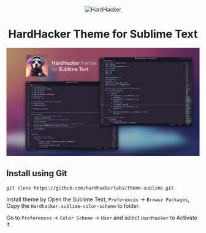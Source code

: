 <p align="center">
  <img width="180" src="https://github.com/hardhackerlabs/themes/raw/master/media/logo/logo.png" alt="HardHacker">
</p>

<h1 align="center">
  HardHacker Theme for Sublime Text
</h1>

![screenshot](screenshot.png)

## Install using Git

```shell
git clone https://github.com/hardhackerlabs/theme-sublime.git
```

Install theme by Open the Sublime Text, `Preferences` -> `Browse Packages`, Copy the `Hardhacker.sublime-color-scheme` to folder.

Go to `Preferences` -> `Color Scheme` -> `User` and select `Hardhacker` to Activate it.
